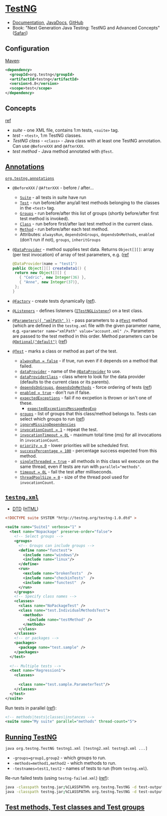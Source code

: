 # [TestNG](http://www.testng.org)

* [Documentation](http://testng.org/doc/documentation-main.html), [JavaDocs](http://testng.org/javadocs/index.html), [GitHub](https://github.com/cbeust/testng)
* Book: "Next Generation Java Testing: TestNG and Advanced Concepts" ([Safari](https://www.safaribooksonline.com/library/view/next-generation-javatm/9780321503107/))

## Configuration

[Maven](http://testng.org/doc/maven.html):

```xml
<dependency>
  <groupId>org.testng</groupId>
  <artifactId>testng</artifactId>
  <version>6.8</version>
  <scope>test</scope>
</dependency>
```

## Concepts

[ref](http://testng.org/doc/documentation-main.html#introduction)

* *suite* - one XML file, contains 1:m tests, `<suite>` tag.
* *test* - `<test>`, 1:m TestNG classes.
* *TestNG class* - `<class>` - Java class with at least one TestNG annotation.  Can use `@BeforeXXX` and `@AfterXXX`.
* *test method* - Java method annotated with `@Test`.

## [Annotations](http://testng.org/doc/documentation-main.html#annotations)

[`org.testng.annotations`](http://testng.org/javadocs/index.html?org/testng/annotations/package-summary.html)
* `@BeforeXXX` / `@AfterXXX` - before / after...
  * [`Suite`](http://testng.org/javadocs/org/testng/annotations/BeforeSuite.html) - all tests in suite have run
  * [`Test`](http://testng.org/javadocs/org/testng/annotations/BeforeTest.html) - run before/after any/all test methods belonging to the classes in the `<test>` tag.
  * [`Groups`](http://testng.org/javadocs/org/testng/annotations/BeforeGroups.html) - run before/after this list of groups (shortly before/after first test method is invoked).
  * [`Class`](http://testng.org/javadocs/org/testng/annotations/BeforeClass.html) - run before first/after last test method in the current class.
  * [`Method`](http://testng.org/javadocs/org/testng/annotations/BeforeMethod.html) - run before/after each test method.
  * Attributes: `alwaysRun`, `dependsOnGroups`, `dependsOnMethods`, `enabled` (don't run if not), `groups`, `inheritGroups`
* [`@DataProvider`](http://testng.org/javadocs/org/testng/annotations/DataProvider.html) - method supplies test data.  Returns `Object[][]`: array (per test invocation) of array of test parameters, e.g. ([ref](http://testng.org/doc/documentation-main.html#parameters-dataproviders)

  ```java
  @DataProvider(name = "test1")
  public Object[][] createData1() {
   return new Object[][] {
     { "Cedric", new Integer(36) },
     { "Anne", new Integer(37)},
   };
  }
  ```
* [`@Factory`](http://testng.org/javadocs/org/testng/annotations/Factory.html) - create tests dynamically ([ref](http://testng.org/doc/documentation-main.html#factories)).
* [`@Listeners`](http://testng.org/javadocs/org/testng/annotations/Listeners.html) - defines listeners ([`ITestNGListener`](http://testng.org/javadocs/org/testng/ITestNGListener.html)) on a test class.
* [`@Parameters({ "xmlPath" })`](http://testng.org/javadocs/org/testng/annotations/Parameters.html) - pass parameters to a [`@Test`](http://testng.org/javadocs/org/testng/annotations/Test.html) method (which are defined in the `testng.xml` file with the given parameter name, e.g. `<parameter name="xmlPath" value="account.xml" />`.  Parameters are passed to the test method in this order.  Method parameters can be [`@Optional("default")`](http://testng.org/javadocs/org/testng/annotations/Optional.html) ([ref](http://testng.org/doc/documentation-main.html#parameters-testng-xml))
* [`@Test`](http://testng.org/javadocs/org/testng/annotations/Test.html) - marks a class or method as part of the test.
  * [`alwaysRun = false`](http://testng.org/javadocs/org/testng/annotations/Test.html#alwaysRun--) - if true, run even if it depends on a method that failed.
  * [`dataProvider`](http://testng.org/javadocs/org/testng/annotations/Test.html#dataProvider--) - name of the [`@DataProvider`](http://testng.org/javadocs/org/testng/annotations/DataProvider.html) to use.
  * [`dataProviderClass`](http://testng.org/javadocs/org/testng/annotations/Test.html#dataProviderClass--) - class where to look for the data provider (defaults to the current class or its parents).
  * [`dependsOnGroups`](http://testng.org/javadocs/org/testng/annotations/Test.html#dependsOnGroups--), [`dependsOnMethods`](http://testng.org/javadocs/org/testng/annotations/Test.html#dependsOnMethods--) - force ordering of tests ([ref](http://testng.org/doc/documentation-main.html#dependent-methods))
  * [`enabled = true`](http://testng.org/javadocs/org/testng/annotations/Test.html#enabled--) - don't run if false.
  * [`expectedExceptions`](http://testng.org/javadocs/org/testng/annotations/Test.html#expectedExceptions--) - fail if no excpetion is thrown or isn't one of these.
    * [`expectedExceptionsMessageRegExp`](http://testng.org/javadocs/org/testng/annotations/Test.html#expectedExceptionsMessageRegExp--)
  * [`groups`](http://testng.org/javadocs/org/testng/annotations/Test.html#groups--) - list of groups that this class/method belongs to.  Tests can select which groups to run ([ref](http://testng.org/doc/documentation-main.html#test-groups))
  * [`ignoreMissingDependencies`](http://testng.org/javadocs/org/testng/annotations/Test.html#ignoreMissingDependencies--)
  * [`invocationCount = 1`](http://testng.org/javadocs/org/testng/annotations/Test.html#invocationCount--) - repeat the test.
  * [`invocationTimeout = 0L`](http://testng.org/javadocs/org/testng/annotations/Test.html#invocationTimeOut--) - maximum total time (ms) for all invocations in `invocationCount`.
  * [`priority = 0`](http://testng.org/javadocs/org/testng/annotations/Test.html#priority--) - lower priorities will be scheduled first.
  * [`successPercentage = 100`](http://testng.org/javadocs/org/testng/annotations/Test.html#successPercentage--) - percentage success expected from this method.
  * [`singleThreaded = true`](http://testng.org/javadocs/org/testng/annotations/Test.html#singleThreaded--) - all methods in this class wil execute on the same thread, even if tests are run with `parallel="methods"`.
  * [`timeout = 0L`](http://testng.org/javadocs/org/testng/annotations/Test.html#threadPoolSize--) - fail the test after milliseconds.
  * [`threadPoolSize = 0`](http://testng.org/javadocs/org/testng/annotations/Test.html#timeOut--) - size of the thread pool used for `invocationCount`.

## [`testng.xml`](http://testng.org/doc/documentation-main.html#testng-xml)

* [DTD](http://testng.org/testng-1.0.dtd) ([HTML](http://testng.org/testng-1.0.dtd.html))

```xml
<!DOCTYPE suite SYSTEM "http://testng.org/testng-1.0.dtd" >
  
<suite name="Suite1" verbose="1" >
  <test name="Nopackage" preserve-order="false">
    <!-- Select groups -->
    <groups>
      <!-- Groups can include groups -->
      <define name="functest">
        <include name="windows"/>
        <include name="linux"/>
      </define>
      <run>
        <exclude name="brokenTests"  />
        <include name="checkinTests"  />
        <include name="functest"  />
      </run>
    </groups>
    <!-- Specify class names -->
    <classes>
      <class name="NoPackageTest" />
      <class name="test.IndividualMethodsTest">
        <methods>
          <include name="testMethod" />
        </methods>
      </class>
    </classes>
    <!-- or packages -->
    <packages>
      <package name="test.sample" />
    </packages>
  </test>
 
  <!-- Multiple tests -->
  <test name="Regression1">
    <classes>
      
      <class name="test.sample.ParameterTest"/>
    </classes>
  </test>
</suite>
```

Run tests in parallel ([ref](http://testng.org/doc/documentation-main.html#parallel-tests)):

```xml
<!-- methods|tests|classes|instances -->
<suite name="My suite" parallel="methods" thread-count="5">
```

## [Running TestNG](http://testng.org/doc/documentation-main.html#running-testng)

`java org.testng.TestNG testng1.xml [testng2.xml testng3.xml ...]`

* `-groups=group1,group2` - which groups to run.
* `-methods=method1,method2` - which methods to run.
* `-testnames=test1,test2` - names of tests to run (from `testng.xml`).

Re-run failed tests (using `testng-failed.xml`) ([ref](http://testng.org/doc/documentation-main.html#rerunning)):

```sh
java -classpath testng.jar;%CLASSPATH% org.testng.TestNG -d test-outputs testng.xml
java -classpath testng.jar;%CLASSPATH% org.testng.TestNG -d test-outputs test-outputs\testng-failed.xml
```

## [Test methods, Test classes and Test groups](http://testng.org/doc/documentation-main.html#methods)
